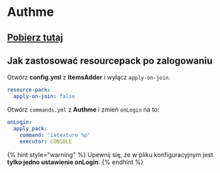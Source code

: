 # Authme

## [Pobierz tutaj](https://www.spigotmc.org/resources/authmereloaded.6269/)

## Jak zastosować resourcepack po zalogowaniu

Otwórz **config.yml** z **ItemsAdder** i wyłącz `apply-on-join`.

```yaml
resource-pack:
  apply-on-join: false
```

Otwórz `commands.yml` z **Authme** i zmień `onLogin` na to:

```yaml
onLogin:
  apply_pack:
    command: 'iatexture %p'
    executor: CONSOLE
```

{% hint style="warning" %}
Upewnij się, że w pliku konfiguracyjnym jest **tylko jedno ustawienie onLogin**.
{% endhint %}
